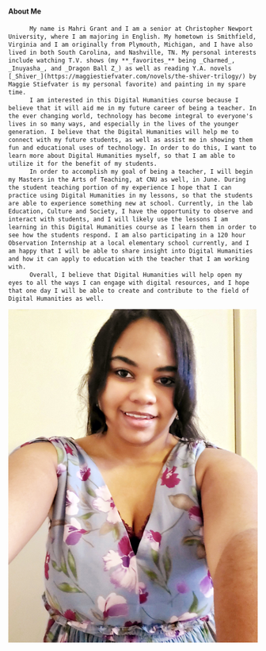 #### **About Me**    
          My name is Mahri Grant and I am a senior at Christopher Newport University, where I am majoring in English. My hometown is Smithfield, Virginia and I am originally from Plymouth, Michigan, and I have also lived in both South Carolina, and Nashville, TN. My personal interests include watching T.V. shows (my **_favorites_** being _Charmed_, _Inuyasha_, and _Dragon Ball Z_) as well as reading Y.A. novels [_Shiver_](https://maggiestiefvater.com/novels/the-shiver-trilogy/) by Maggie Stiefvater is my personal favorite) and painting in my spare time. 
          I am interested in this Digital Humanities course because I believe that it will aid me in my future career of being a teacher. In the ever changing world, technology has become integral to everyone's lives in so many ways, and especially in the lives of the younger generation. I believe that the Digital Humanities will help me to connect with my future students, as well as assist me in showing them fun and educational uses of technology. In order to do this, I want to learn more about Digital Humanities myself, so that I am able to utilize it for the benefit of my students. 
          In order to accomplish my goal of being a teacher, I will begin my Masters in the Arts of Teaching, at CNU as well, in June. During the student teaching portion of my experience I hope that I can practice using Digital Humanities in my lessons, so that the students are able to experience something new at school. Currently, in the lab Education, Culture and Society, I have the opportunity to observe and interact with students, and I will likely use the lessons I am learning in this Digital Humanities course as I learn them in order to see how the students respond. I am also participating in a 120 hour Observation Internship at a local elementary school currently, and I am happy that I will be able to share insight into Digital Humanities and how it can apply to education with the teacher that I am working with.
          Overall, I believe that Digital Humanities will help open my eyes to all the ways I can engage with digital resources, and I hope that one day I will be able to create and contribute to the field of Digital Humanities as well.
![Profile pic](https://github.com/mahrigrant/mahrigrant/blob/main/images/Profile.image.jpg)
